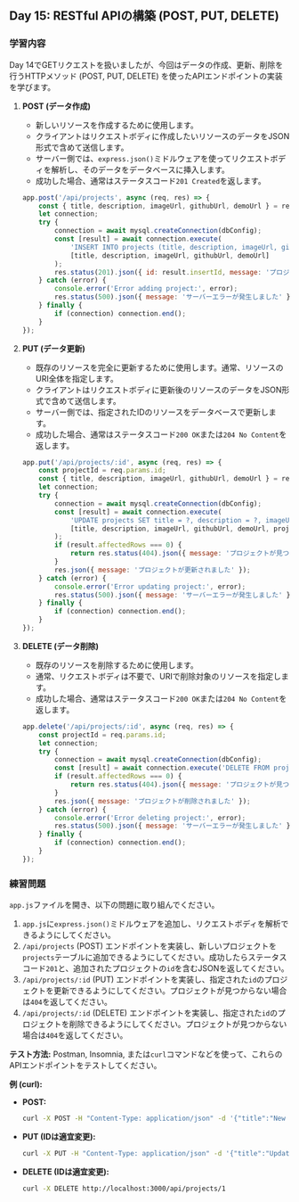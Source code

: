 ## Day 15: RESTful APIの構築 (POST, PUT, DELETE)

### 学習内容

Day 14でGETリクエストを扱いましたが、今回はデータの作成、更新、削除を行うHTTPメソッド (POST, PUT, DELETE) を使ったAPIエンドポイントの実装を学びます。

1.  **POST (データ作成)**
    *   新しいリソースを作成するために使用します。
    *   クライアントはリクエストボディに作成したいリソースのデータをJSON形式で含めて送信します。
    *   サーバー側では、`express.json()`ミドルウェアを使ってリクエストボディを解析し、そのデータをデータベースに挿入します。
    *   成功した場合、通常はステータスコード`201 Created`を返します。
    ```javascript
    app.post('/api/projects', async (req, res) => {
        const { title, description, imageUrl, githubUrl, demoUrl } = req.body; // リクエストボディからデータを取得
        let connection;
        try {
            connection = await mysql.createConnection(dbConfig);
            const [result] = await connection.execute(
                'INSERT INTO projects (title, description, imageUrl, githubUrl, demoUrl) VALUES (?, ?, ?, ?, ?)',
                [title, description, imageUrl, githubUrl, demoUrl]
            );
            res.status(201).json({ id: result.insertId, message: 'プロジェクトが追加されました' });
        } catch (error) {
            console.error('Error adding project:', error);
            res.status(500).json({ message: 'サーバーエラーが発生しました' });
        } finally {
            if (connection) connection.end();
        }
    });
    ```

2.  **PUT (データ更新)**
    *   既存のリソースを完全に更新するために使用します。通常、リソースのURI全体を指定します。
    *   クライアントはリクエストボディに更新後のリソースのデータをJSON形式で含めて送信します。
    *   サーバー側では、指定されたIDのリソースをデータベースで更新します。
    *   成功した場合、通常はステータスコード`200 OK`または`204 No Content`を返します。
    ```javascript
    app.put('/api/projects/:id', async (req, res) => {
        const projectId = req.params.id;
        const { title, description, imageUrl, githubUrl, demoUrl } = req.body;
        let connection;
        try {
            connection = await mysql.createConnection(dbConfig);
            const [result] = await connection.execute(
                'UPDATE projects SET title = ?, description = ?, imageUrl = ?, githubUrl = ?, demoUrl = ? WHERE id = ?',
                [title, description, imageUrl, githubUrl, demoUrl, projectId]
            );
            if (result.affectedRows === 0) {
                return res.status(404).json({ message: 'プロジェクトが見つかりません' });
            }
            res.json({ message: 'プロジェクトが更新されました' });
        } catch (error) {
            console.error('Error updating project:', error);
            res.status(500).json({ message: 'サーバーエラーが発生しました' });
        } finally {
            if (connection) connection.end();
        }
    });
    ```

3.  **DELETE (データ削除)**
    *   既存のリソースを削除するために使用します。
    *   通常、リクエストボディは不要で、URIで削除対象のリソースを指定します。
    *   成功した場合、通常はステータスコード`200 OK`または`204 No Content`を返します。
    ```javascript
    app.delete('/api/projects/:id', async (req, res) => {
        const projectId = req.params.id;
        let connection;
        try {
            connection = await mysql.createConnection(dbConfig);
            const [result] = await connection.execute('DELETE FROM projects WHERE id = ?', [projectId]);
            if (result.affectedRows === 0) {
                return res.status(404).json({ message: 'プロジェクトが見つかりません' });
            }
            res.json({ message: 'プロジェクトが削除されました' });
        } catch (error) {
            console.error('Error deleting project:', error);
            res.status(500).json({ message: 'サーバーエラーが発生しました' });
        } finally {
            if (connection) connection.end();
        }
    });
    ```

### 練習問題

`app.js`ファイルを開き、以下の問題に取り組んでください。

1.  `app.js`に`express.json()`ミドルウェアを追加し、リクエストボディを解析できるようにしてください。
2.  `/api/projects` (POST) エンドポイントを実装し、新しいプロジェクトを`projects`テーブルに追加できるようにしてください。成功したらステータスコード`201`と、追加されたプロジェクトの`id`を含むJSONを返してください。
3.  `/api/projects/:id` (PUT) エンドポイントを実装し、指定された`id`のプロジェクトを更新できるようにしてください。プロジェクトが見つからない場合は`404`を返してください。
4.  `/api/projects/:id` (DELETE) エンドポイントを実装し、指定された`id`のプロジェクトを削除できるようにしてください。プロジェクトが見つからない場合は`404`を返してください。

**テスト方法:** Postman, Insomnia, または`curl`コマンドなどを使って、これらのAPIエンドポイントをテストしてください。

**例 (curl):**

*   **POST:**
    ```bash
    curl -X POST -H "Content-Type: application/json" -d '{"title":"New Project","description":"A brand new project.","imageUrl":"https://example.com/new.jpg","githubUrl":"https://github.com/new","demoUrl":"https://demo.com/new"}' http://localhost:3000/api/projects
    ```
*   **PUT (IDは適宜変更):**
    ```bash
    curl -X PUT -H "Content-Type: application/json" -d '{"title":"Updated Project","description":"This project has been updated.","imageUrl":"https://example.com/updated.jpg","githubUrl":"https://github.com/updated","demoUrl":"https://demo.com/updated"}' http://localhost:3000/api/projects/1
    ```
*   **DELETE (IDは適宜変更):**
    ```bash
    curl -X DELETE http://localhost:3000/api/projects/1
    ```
